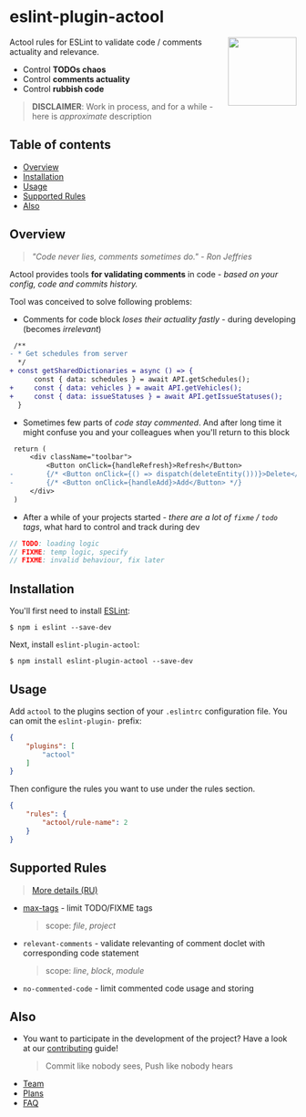 # eslint-plugin-actool

<!-- TODO: add badges -->

<img src="https://avatars2.githubusercontent.com/u/74495859?s=200&v=4" height="120" align="right">

Actool rules for ESLint to validate code / comments actuality and relevance.

- Control **TODOs chaos**
- Control **comments actuality**
- Control **rubbish code**

<!-- TODO [**Propose or contribute a new rule ➡**](.github/contributing.md) -->
> **DISCLAIMER**: Work in process, and for a while - here is *approximate* description

## Table of contents

<!--ts-->
   * [Overview](#overview)
   * [Installation](#installation)
   * [Usage](#usage)
   * [Supported Rules](#supported-rules)
   * [Also](#also)
<!--te-->

## Overview
> *"Code never lies, comments sometimes do." - Ron Jeffries*

Actool provides tools **for validating comments** in code - *based on your config, code and commits history.*

<!--TODO diff + ts highlighting -->

Tool was conceived to solve following problems:
- Comments for code block *loses their actuality fastly* - during developing (becomes *irrelevant*)
```diff
 /**
- * Get schedules from server
  */
+ const getSharedDictionaries = async () => {
      const { data: schedules } = await API.getSchedules();
+     const { data: vehicles } = await API.getVehicles();
+     const { data: issueStatuses } = await API.getIssueStatuses();
  }
```
- Sometimes few parts of *code stay commented*. And after long time it might confuse you and your colleagues when you'll return to this block
```diff
 return (
     <div className="toolbar">
         <Button onClick={handleRefresh}>Refresh</Button>
-        {/* <Button onClick={() => dispatch(deleteEntity()))}>Delete</Button> */}
-        {/* <Button onClick={handleAdd}>Add</Button> */}
     </div>
 )
```
- After a while of your projects started - *there are a lot of `fixme` / `todo` tags*, what hard to control and track during dev
```ts
// TODO: loading logic
// FIXME: temp logic, specify
// FIXME: invalid behaviour, fix later
```

## Installation

You'll first need to install [ESLint](http://eslint.org):

```
$ npm i eslint --save-dev
```

Next, install `eslint-plugin-actool`:

```
$ npm install eslint-plugin-actool --save-dev
```


## Usage

Add `actool` to the plugins section of your `.eslintrc` configuration file. You can omit the `eslint-plugin-` prefix:

```json
{
    "plugins": [
        "actool"
    ]
}
```


Then configure the rules you want to use under the rules section.

```json
{
    "rules": {
        "actool/rule-name": 2
    }
}
```

## Supported Rules

> [More details (RU)](https://github.com/actool/actool-cli/blob/dev/rules.md)

<!--TODO: rename base rule -->
- [max-tags](docs/rules/max-tags-file.md) - limit TODO/FIXME tags
   > scope: *file*, *project*
<!--TODO: rename base rule -->
- `relevant-comments` - validate relevanting of comment doclet with corresponding code statement
   > scope: *line*, *block*, *module*
- `no-commented-code` - limit commented code usage and storing

## Also
- You want to participate in the development of the project? Have a look at our [contributing](CONTRIBUTING.md) guide!
   > Commit like nobody sees, Push like nobody hears
- [Team](DEV.md#team)
- [Plans](DEV.md#plans)
- [FAQ](FAQ.md)


